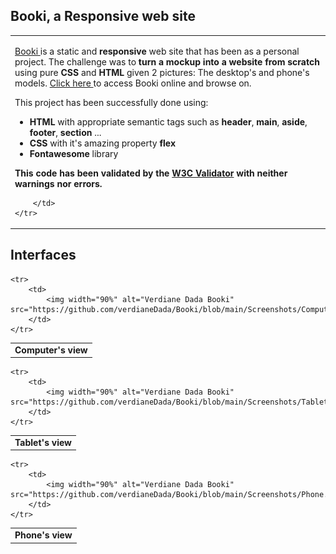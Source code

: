 ## Booki, a Responsive web site
<table>
	<tr>
		<td>

<a href="">Booki </a>  is a static and <strong>responsive</strong>  web site that has been as a personal project. 
 The challenge was to  <strong> turn a  mockup into a website from scratch </strong> using  pure <strong>CSS</strong>  and <strong>HTML</strong> given 2 pictures: The desktop's and phone's models.
 <a href="">Click here </a> to access Booki online and browse on.
    
 
 This project has been successfully done using:
  - <strong>HTML</strong> with appropriate semantic tags such as <strong>header</strong>, <strong>main</strong>, <strong>aside</strong>, <strong>footer</strong>, <strong>section</strong> ...
- <strong>CSS</strong> with it's amazing property <strong>flex</strong> 
- <strong>Fontawesome</strong> library


<strong> This code has been validated by the <a href="https://validator.w3.org/">W3C Validator</a> with neither warnings nor errors.</strong>

        </td>
	</tr>
</table>

## Interfaces

<table>
	<tr>
		<td>
			<strong> Computer's view</strong>
		</td>
	</tr>

	<tr>
		<td>
			<img width="90%" alt="Verdiane Dada Booki" src="https://github.com/verdianeDada/Booki/blob/main/Screenshots/Computer.png">
		</td>
	</tr>
</table>
<table>
	<tr>
		<td>
			<strong> Tablet's view</strong>
		</td>
	</tr>

	<tr>
		<td>
			<img width="90%" alt="Verdiane Dada Booki" src="https://github.com/verdianeDada/Booki/blob/main/Screenshots/Tablet.png">
		</td>
	</tr>
</table>
<table>
	<tr>
		<td>
			<strong> Phone's view</strong>
		</td>
	</tr>

	<tr>
		<td>
			<img width="90%" alt="Verdiane Dada Booki" src="https://github.com/verdianeDada/Booki/blob/main/Screenshots/Phone.png">
		</td>
	</tr>
</table>
